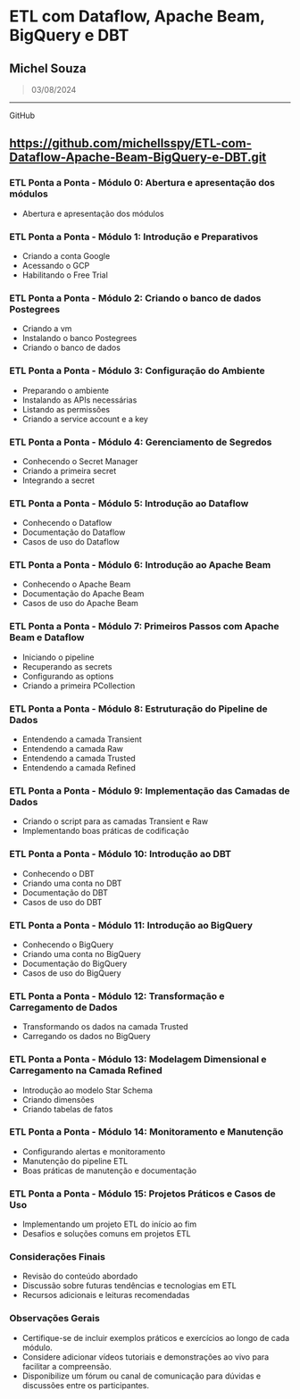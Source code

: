 # ETL com Dataflow, Apache Beam, BigQuery e DBT
## Michel Souza
> 03/08/2024
---
GitHub 

https://github.com/michellsspy/ETL-com-Dataflow-Apache-Beam-BigQuery-e-DBT.git
---

### ETL Ponta a Ponta  - Módulo 0: Abertura e apresentação dos módulos
- Abertura e apresentação dos módulos

### ETL Ponta a Ponta - Módulo 1: Introdução e Preparativos
- Criando a conta Google
- Acessando o GCP
- Habilitando o Free Trial

### ETL Ponta a Ponta - Módulo 2: Criando o banco de dados Postegrees
- Criando a vm
- Instalando o banco Postegrees
- Criando o banco de dados

### ETL Ponta a Ponta - Módulo 3: Configuração do Ambiente
- Preparando o ambiente
- Instalando as APIs necessárias
- Listando as permissões
- Criando a service account e a key

### ETL Ponta a Ponta - Módulo 4: Gerenciamento de Segredos
- Conhecendo o Secret Manager
- Criando a primeira secret
- Integrando a secret

### ETL Ponta a Ponta - Módulo 5: Introdução ao Dataflow
- Conhecendo o Dataflow
- Documentação do Dataflow
- Casos de uso do Dataflow

### ETL Ponta a Ponta - Módulo 6: Introdução ao Apache Beam
- Conhecendo o Apache Beam
- Documentação do Apache Beam
- Casos de uso do Apache Beam

### ETL Ponta a Ponta - Módulo 7: Primeiros Passos com Apache Beam e Dataflow
- Iniciando o pipeline
- Recuperando as secrets
- Configurando as options
- Criando a primeira PCollection

### ETL Ponta a Ponta - Módulo 8: Estruturação do Pipeline de Dados
- Entendendo a camada Transient 
- Entendendo a camada Raw 
- Entendendo a camada Trusted 
- Entendendo a camada Refined

### ETL Ponta a Ponta - Módulo 9: Implementação das Camadas de Dados
- Criando o script para as camadas Transient e Raw
- Implementando boas práticas de codificação

### ETL Ponta a Ponta - Módulo 10: Introdução ao DBT
- Conhecendo o DBT
- Criando uma conta no DBT
- Documentação do DBT
- Casos de uso do DBT

### ETL Ponta a Ponta - Módulo 11: Introdução ao BigQuery
- Conhecendo o BigQuery
- Criando uma conta no BigQuery
- Documentação do BigQuery
- Casos de uso do BigQuery

### ETL Ponta a Ponta - Módulo 12: Transformação e Carregamento de Dados
- Transformando os dados na camada Trusted
- Carregando os dados no BigQuery

### ETL Ponta a Ponta - Módulo 13: Modelagem Dimensional e Carregamento na Camada Refined
- Introdução ao modelo Star Schema
- Criando dimensões
- Criando tabelas de fatos

### ETL Ponta a Ponta - Módulo 14: Monitoramento e Manutenção
- Configurando alertas e monitoramento
- Manutenção do pipeline ETL
- Boas práticas de manutenção e documentação

### ETL Ponta a Ponta - Módulo 15: Projetos Práticos e Casos de Uso
- Implementando um projeto ETL do início ao fim
- Desafios e soluções comuns em projetos ETL

### Considerações Finais
- Revisão do conteúdo abordado
- Discussão sobre futuras tendências e tecnologias em ETL
- Recursos adicionais e leituras recomendadas

### Observações Gerais
- Certifique-se de incluir exemplos práticos e exercícios ao longo de cada módulo.
- Considere adicionar vídeos tutoriais e demonstrações ao vivo para facilitar a compreensão.
- Disponibilize um fórum ou canal de comunicação para dúvidas e discussões entre os participantes.




